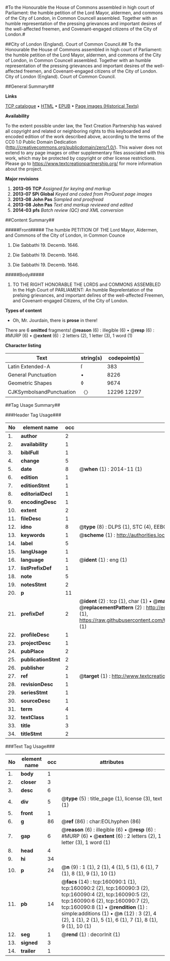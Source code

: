 #To the Honourable the House of Commons assembled in high court of Parliament: the humble petition of the Lord Mayor, aldermen, and commons of the City of London, in Common Councell assembled. Together with an humble representation of the pressing grievances and important desires of the well-affected freemen, and Covenant-engaged citizens of the City of London.#

##City of London (England). Court of Common Council.##
To the Honourable the House of Commons assembled in high court of Parliament: the humble petition of the Lord Mayor, aldermen, and commons of the City of London, in Common Councell assembled. Together with an humble representation of the pressing grievances and important desires of the well-affected freemen, and Covenant-engaged citizens of the City of London.
City of London (England). Court of Common Council.

##General Summary##

**Links**

[TCP catalogue](http://www.ota.ox.ac.uk/tcp/)  • 
[HTML](http://tei.it.ox.ac.uk/tcp/Texts-HTML/free/A94/A94481.html)  • 
[EPUB](http://tei.it.ox.ac.uk/tcp/Texts-EPUB/free/A94/A94481.epub) • 
[Page images (Historical Texts)](https://historicaltexts.jisc.ac.uk/eebo-99861791e)

**Availability**

To the extent possible under law, the Text Creation Partnership has waived all copyright and related or neighboring rights to this keyboarded and encoded edition of the work described above, according to the terms of the CC0 1.0 Public Domain Dedication (http://creativecommons.org/publicdomain/zero/1.0/). This waiver does not extend to any page images or other supplementary files associated with this work, which may be protected by copyright or other license restrictions. Please go to https://www.textcreationpartnership.org/ for more information about the project.

**Major revisions**

1. __2013-05__ __TCP__ *Assigned for keying and markup*
1. __2013-07__ __SPi Global__ *Keyed and coded from ProQuest page images*
1. __2013-08__ __John Pas__ *Sampled and proofread*
1. __2013-08__ __John Pas__ *Text and markup reviewed and edited*
1. __2014-03__ __pfs__ *Batch review (QC) and XML conversion*

##Content Summary##

#####Front#####
The humble PETITION OF THE Lord Mayor, Aldermen, and Commons of the City of London, in Common Counce
1. Die Sabbathi 19. Decemb. 1646.

1. Die Sabbathi 19. Decemb. 1646.

1. Die Sabbathi 19. Decemb. 1646.

#####Body#####

1. TO THE RIGHT HONORABLE THE LORDS and COMMONS ASSEMBLED In the High Court of PARLIAMENT: An humble Repreſentation of the preſsing grievances, and important deſires of the well-affected Freemen, and Covenant-engaged Citizens, of the City of London.

**Types of content**

  * Oh, Mr. Jourdain, there is **prose** in there!

There are 6 **omitted** fragments! 
 @__reason__ (6) : illegible (6)  •  @__resp__ (6) : #MURP (6)  •  @__extent__ (6) : 2 letters (2), 1 letter (3), 1 word (1)

**Character listing**


|Text|string(s)|codepoint(s)|
|---|---|---|
|Latin Extended-A|ſ|383|
|General Punctuation|•|8226|
|Geometric Shapes|◊|9674|
|CJKSymbolsandPunctuation|〈〉|12296 12297|

##Tag Usage Summary##

###Header Tag Usage###

|No|element name|occ|attributes|
|---|---|---|---|
|1.|__author__|2||
|2.|__availability__|1||
|3.|__biblFull__|1||
|4.|__change__|5||
|5.|__date__|8| @__when__ (1) : 2014-11 (1)|
|6.|__edition__|1||
|7.|__editionStmt__|1||
|8.|__editorialDecl__|1||
|9.|__encodingDesc__|1||
|10.|__extent__|2||
|11.|__fileDesc__|1||
|12.|__idno__|8| @__type__ (8) : DLPS (1), STC (4), EEBO-CITATION (1), PROQUEST (1), VID (1)|
|13.|__keywords__|1| @__scheme__ (1) : http://authorities.loc.gov/ (1)|
|14.|__label__|5||
|15.|__langUsage__|1||
|16.|__language__|1| @__ident__ (1) : eng (1)|
|17.|__listPrefixDef__|1||
|18.|__note__|5||
|19.|__notesStmt__|2||
|20.|__p__|11||
|21.|__prefixDef__|2| @__ident__ (2) : tcp (1), char (1)  •  @__matchPattern__ (2) : ([0-9\-]+):([0-9IVX]+) (1), (.+) (1)  •  @__replacementPattern__ (2) : http://eebo.chadwyck.com/downloadtiff?vid=$1&page=$2 (1), https://raw.githubusercontent.com/textcreationpartnership/Texts/master/tcpchars.xml#$1 (1)|
|22.|__profileDesc__|1||
|23.|__projectDesc__|1||
|24.|__pubPlace__|2||
|25.|__publicationStmt__|2||
|26.|__publisher__|2||
|27.|__ref__|1| @__target__ (1) : http://www.textcreationpartnership.org/docs/. (1)|
|28.|__revisionDesc__|1||
|29.|__seriesStmt__|1||
|30.|__sourceDesc__|1||
|31.|__term__|4||
|32.|__textClass__|1||
|33.|__title__|3||
|34.|__titleStmt__|2||


###Text Tag Usage###

|No|element name|occ|attributes|
|---|---|---|---|
|1.|__body__|1||
|2.|__closer__|3||
|3.|__desc__|6||
|4.|__div__|5| @__type__ (5) : title_page (1), license (3), text (1)|
|5.|__front__|1||
|6.|__g__|86| @__ref__ (86) : char:EOLhyphen (86)|
|7.|__gap__|6| @__reason__ (6) : illegible (6)  •  @__resp__ (6) : #MURP (6)  •  @__extent__ (6) : 2 letters (2), 1 letter (3), 1 word (1)|
|8.|__head__|4||
|9.|__hi__|34||
|10.|__p__|24| @__n__ (9) : 1 (1), 2 (1), 4 (1), 5 (1), 6 (1), 7 (1), 8 (1), 9 (1), 10 (1)|
|11.|__pb__|14| @__facs__ (14) : tcp:160090:1 (1), tcp:160090:2 (2), tcp:160090:3 (2), tcp:160090:4 (2), tcp:160090:5 (2), tcp:160090:6 (2), tcp:160090:7 (2), tcp:160090:8 (1)  •  @__rendition__ (1) : simple:additions (1)  •  @__n__ (12) : 3 (2), 4 (2), 1 (1), 2 (1), 5 (1), 6 (1), 7 (1), 8 (1), 9 (1), 10 (1)|
|12.|__seg__|1| @__rend__ (1) : decorInit (1)|
|13.|__signed__|3||
|14.|__trailer__|1||
